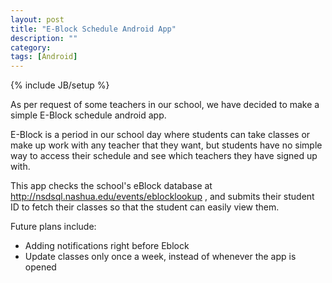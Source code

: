 ```yaml
---
layout: post
title: "E-Block Schedule Android App"
description: ""
category:
tags: [Android]
---
```

{% include JB/setup %}

As per request of some teachers in our school, we have decided to make a simple E-Block schedule android app. 

E-Block is a period in our school day where students can take classes or make up work with any teacher that they want, but students have no simple way to access their schedule and see which teachers they have signed up with.

This app checks the school's eBlock database at http://nsdsql.nashua.edu/events/eblocklookup , and submits their student ID to fetch their classes so that the student can easily view them.

Future plans include:
<ul>
  <li>Adding notifications right before Eblock</li>
  <li>Update classes only once a week, instead of whenever the app is opened</li>
</ul>
